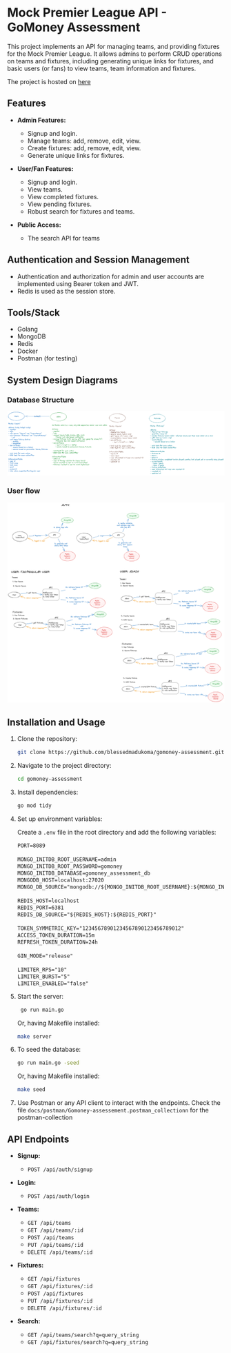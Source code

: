 # Mock Premier League API - GoMoney Assessment

This project implements an API for managing teams, and providing fixtures for the Mock Premier League. It allows admins to perform CRUD operations on teams and fixtures, including generating unique links for fixtures, and basic users (or fans) to view teams, team information and fixtures.

The project is hosted on [here](https://gomoney-league-blessedmadukoma.koyeb.app)

## Features

- **Admin Features:**
  - Signup and login.
  - Manage teams: add, remove, edit, view.
  - Create fixtures: add, remove, edit, view.
  - Generate unique links for fixtures.

- **User/Fan Features:**
  - Signup and login.
  - View teams.
  - View completed fixtures.
  - View pending fixtures.
  - Robust search for fixtures and teams.

- **Public Access:**
  - The search API for teams

## Authentication and Session Management

- Authentication and authorization for admin and user accounts are implemented using Bearer token and JWT.
- Redis is used as the session store.

## Tools/Stack
- Golang
- MongoDB
- Redis
- Docker
- Postman (for testing)

## System Design Diagrams

### Database Structure
![Database Structure](/docs/imgs/db-structure.png)

### User flow
![System Design](/docs/imgs/user-flow.png)

## Installation and Usage

1. Clone the repository:

   ```bash
   git clone https://github.com/blessedmadukoma/gomoney-assessment.git
   ```

2. Navigate to the project directory:

   ```bash
   cd gomoney-assessment
   ```

3. Install dependencies:

   ```bash
   go mod tidy
   ```

4. Set up environment variables:

   Create a `.env` file in the root directory and add the following variables:

   ```
   PORT=8089

   MONGO_INITDB_ROOT_USERNAME=admin
   MONGO_INITDB_ROOT_PASSWORD=gomoney
   MONGO_INITDB_DATABASE=gomoney_assessment_db
   MONGODB_HOST=localhost:27020
   MONGO_DB_SOURCE="mongodb://${MONGO_INITDB_ROOT_USERNAME}:${MONGO_INITDB_ROOT_PASSWORD}@${MONGODB_HOST}"

   REDIS_HOST=localhost
   REDIS_PORT=6381
   REDIS_DB_SOURCE="${REDIS_HOST}:${REDIS_PORT}"
   
   TOKEN_SYMMETRIC_KEY="12345678901234567890123456789012"
   ACCESS_TOKEN_DURATION=15m
   REFRESH_TOKEN_DURATION=24h
   
   GIN_MODE="release"
   
   LIMITER_RPS="10"
   LIMITER_BURST="5"
   LIMITER_ENABLED="false"
   ```

1. Start the server:

   ```bash
    go run main.go
   ```

   Or, having Makefile installed:

   ```bash
   make server
   ```


2. To seed the database:

   ```bash
   go run main.go -seed
   ```

   Or, having Makefile installed:

   ```bash
   make seed
   ```

3. Use Postman or any API client to interact with the endpoints. Check the file `docs/postman/Gomoney-assessement.postman_collectionn` for the postman-collection


## API Endpoints

- **Signup:**

  - `POST /api/auth/signup`

- **Login:**

  - `POST /api/auth/login`

- **Teams:**

  - `GET /api/teams`
  - `GET /api/teams/:id`
  - `POST /api/teams`
  - `PUT /api/teams/:id`
  - `DELETE /api/teams/:id`

- **Fixtures:**

  - `GET /api/fixtures`
  - `GET /api/fixtures/:id`
  - `POST /api/fixtures`
  - `PUT /api/fixtures/:id`
  - `DELETE /api/fixtures/:id`

- **Search:**
  - `GET /api/teams/search?q=query_string`
  - `GET /api/fixtures/search?q=query_string`
